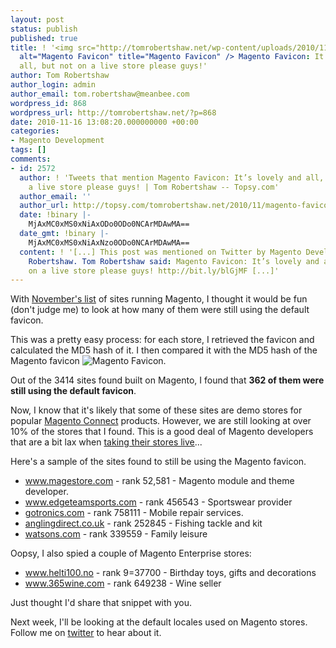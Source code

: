 ```yaml
---
layout: post
status: publish
published: true
title: ! '<img src="http://tomrobertshaw.net/wp-content/uploads/2010/11/favicon.ico"
  alt="Magento Favicon" title="Magento Favicon" /> Magento Favicon: It''s lovely and
  all, but not on a live store please guys!'
author: Tom Robertshaw
author_login: admin
author_email: tom.robertshaw@meanbee.com
wordpress_id: 868
wordpress_url: http://tomrobertshaw.net/?p=868
date: 2010-11-16 13:08:20.000000000 +00:00
categories:
- Magento Development
tags: []
comments:
- id: 2572
  author: ! 'Tweets that mention Magento Favicon: It’s lovely and all, but not on
    a live store please guys! | Tom Robertshaw -- Topsy.com'
  author_email: ''
  author_url: http://topsy.com/tomrobertshaw.net/2010/11/magento-favicon-its-lovely-and-all-but-not-on-a-live-store-please-guys/?utm_source=pingback&amp;utm_campaign=L2
  date: !binary |-
    MjAxMC0xMS0xNiAxODo0ODo0NCArMDAwMA==
  date_gmt: !binary |-
    MjAxMC0xMS0xNiAxNzo0ODo0NCArMDAwMA==
  content: ! '[...] This post was mentioned on Twitter by Magento Developers, Tom
    Robertshaw. Tom Robertshaw said: Magento Favicon: It’s lovely and all, but not
    on a live store please guys! http://bit.ly/blGjMF [...]'
---
```

With <a href="2010/11/magento-tops-ecommerce-market-share-november-2010/">November's list</a> of sites running Magento, I thought it would be fun (don't judge me) to look at how many of them were still using the default favicon.

This was a pretty easy process: for each store, I retrieved the favicon and calculated the MD5 hash of it.  I then compared it with the MD5 hash of the Magento favicon <img style="display:inline; margin:0;" src="http://tomrobertshaw.net/wp-content/uploads/2010/11/favicon.ico" alt="Magento Favicon" title="Magento Favicon" class="aligncenter size-full wp-image-1009" />.

Out of the 3414 sites found built on Magento, I found that <strong>362 of them were still using the default favicon</strong>.   

Now, I know that it's likely that some of these sites are demo stores for popular <a href="http://www.magentocommerce.com/magento-connect">Magento Connect</a> products.  However, we are still looking at over 10% of the stores that I found.  This is a good deal of Magento developers that are a bit lax when <a href="2010/09/37-point-magento-pre-launch-checklist/">taking their stores live</a>...

Here's a sample of the sites found to still be using the Magento favicon.

<ul><li><a href="http://www.magestore.com">www.magestore.com</a> - rank 52,581 - Magento module and theme developer.</li>
   <li><a href="http://www.edgeteamsports.com">www.edgeteamsports.com</a> - rank 456543 - Sportswear provider</li>
    <li><a href="http://gotronics.com">gotronics.com</a> - rank 758111 - Mobile repair services.</li>
     <li><a href="http://anglingdirect.co.uk">anglingdirect.co.uk</a> - rank 252845 - Fishing tackle and kit</li>
     <li><a href="http://watsons.com/">watsons.com</a> - rank 339559 - Family leisure</li>
</ul>

Oopsy, I also spied a couple of Magento Enterprise stores:

<ul>
    <li><a href="http://www.helti100.no">www.helti100.no</a> - rank 9=37700 - Birthday toys, gifts and decorations</li>
    <li><a href="http://www.365wine.com">www.365wine.com</a> - rank 649238 - Wine seller</li>
</ul>

Just thought I'd share that snippet with you.

Next week, I'll be looking at the default locales used on Magento stores.  Follow me on <a href="http://www.twitter.com/bobbyshaw">twitter</a> to hear about it.
